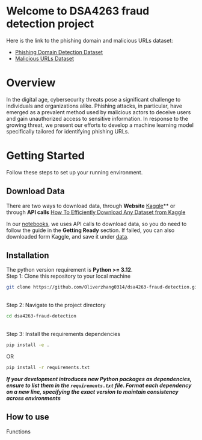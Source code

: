# Welcome to DSA4263 fraud detection project

Here is the link to the phishing domain and malicious URLs dataset:
- [Phishing Domain Detection Dataset](https://www.kaggle.com/datasets/michellevp/dataset-phishing-domain-detection-cybersecurity)
- [Malicious URLs Dataset](https://www.kaggle.com/datasets/sid321axn/malicious-urls-dataset)

# Overview
In the digital age, cybersecurity threats pose a significant challenge to individuals and organizations alike. Phishing attacks, in particular, have emerged as a prevalent method used by malicious actors to deceive users and gain unauthorized access to sensitive information. In response to the growing threat, we present our efforts to develop a machine learning model specifically tailored for identifying phishing URLs.

# Getting Started
Follow these steps to set up your running environment.

## Download Data
There are two ways to download data, through **Website** [Kaggle](https://www.kaggle.com/)** or through **API calls** [How To Efficiently Download Any Dataset from Kaggle](https://ravi-chan.medium.com/how-to-download-any-data-set-from-kaggle-7e2adc152d7f)

In our [notebooks](notebooks/), we uses API calls to download data, so you do need to follow the guide in the **Getting Ready** section. If failed, you can also downloaded form Kaggle, and save it under [data](data/).

## Installation
The python version requirement is **Python >= 3.12**.
<br>
Step 1: Clone this repository to your local machine 

```bash
git clone https://github.com/Oliverzhang0314/dsa4263-fraud-detection.git
```
<br>
Step 2: Navigate to the project directory

```bash
cd dsa4263-fraud-detection
```
<br>
Step 3: Install the requirements dependencies

```bash
pip install -e .
```
OR
```bash
pip install -r requirements.txt
```

***If your development introduces new Python packages as dependencies, ensure to list them in the `requirements.txt` file. Format each dependency on a new line, specifying the exact version to maintain consistency across environments***

## How to use
Functions
